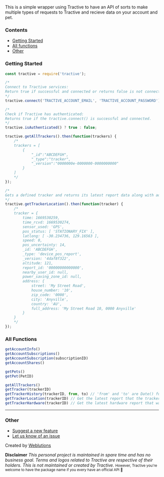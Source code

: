 This is a simple wrapper using Tractive to have an API of sorts to make multiple types of requests to Tractive and recieve data on your account and pet.

### Contents
- [Getting Started](#Getting-Started)
- [All functions](#All-Functions)
- [Other](#Other)

### Getting Started

```js
const tractive = require('tractive');

/*
Connect to Tractive services:
Return true if successful and connected or returns false is not connected.
*/
tractive.connect('TRACTIVE_ACCOUNT_EMAIL', 'TRACTIVE_ACCOUNT_PASSWORD')

/*
Check if Tractive has authenticated:
Returns true if the tractive.connect() is successful and connected.
*/
tractive.isAuthenticated() ? true : false;

tractive.getAllTrackers().then(function(trackers) {
    /*
    trackers = [
        {
            "_id":"ABCDEFGH",
            "_type":"tracker",
            "_version":"0000000e-0000000-0000000000"
        }
    ]
    */
});

/*
Gets a defined tracker and returns its latest report data along with address.
*/
tractive.getTrackerLocation().then(function(tracker) {
    /*
    tracker = {
        time: 1669530259,
        time_rcvd: 1669530274,
        sensor_used: 'GPS',
        pos_status: [ 'STATIONARY_FIX' ],
        latlong: [ -30.234736, 129.16563 ],
        speed: 0,
        pos_uncertainty: 14,
        _id: 'ABCDEFGH',
        _type: 'device_pos_report',
        _version: '4daf8f322',
        altitude: 121,
        report_id: '00000000000000',
        nearby_user_id: null,
        power_saving_zone_id: null,
        address: {
            street: 'My Street Road',
            house_number: '10',
            zip_code: '0000',
            city: 'Anyville',
            country: 'AU',
            full_address: 'My Street Road 10, 0000 Anyville'
        }
    }
    */
});
```

### All Functions

```js
getAccountInfo()
getAccountSubscriptions()
getAccountSubscription(subscriptionID)
getAccountShares()

getPets()
getPet(PetID)

getAllTrackers()
getTracker(trackerID)
getTrackerHistory(trackerID, from, to) // 'from' and 'to' are Date() functions or timestamps (in ms).
getTrackerLocation(trackerID) // Get the latest report that the tracker uploaded.
getTrackerHardware(trackerID) // Get the latest hardware report that was sent. This includes battery levels.
```

---

### Other

- [Suggest a new feature](https://github.com/FAXES/tractive/issues/new?assignees=&labels=enhancement&template=feature_request.md&title=)
- [Let us know of an issue](https://github.com/FAXES/tractive/issues/new?assignees=&labels=bug&template=bug_report.md&title=)

Created by [Weblutions](https://weblutions.com)

**Disclaimer**
*This personal project is maintained in spare time and has no business goal. Terms and logos related to Tractive are respective of their holders. This is not maintained or created by Tractive.*
<small>However, Tractive you're welcome to have the package name if you every have an official API 💖</small>
